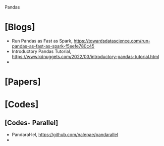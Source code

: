 Pandas

# [Blogs]
+ Run Pandas as Fast as Spark, https://towardsdatascience.com/run-pandas-as-fast-as-spark-f5eefe780c45
+ Introductory Pandas Tutorial, https://www.kdnuggets.com/2022/03/introductory-pandas-tutorial.html
+ 

# [Papers]


# [Codes]


## [Codes- Parallel]
+ Pandaral·lel, https://github.com/nalepae/pandarallel
+ 
